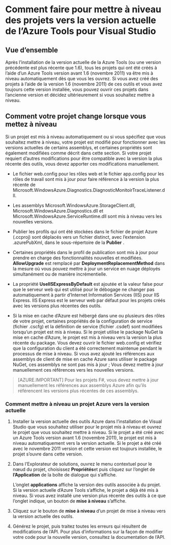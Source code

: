 <properties
   pageTitle="La mise à niveau des projets vers la version actuelle des outils Azure | Microsoft Azure"
   description="Découvrez comment mettre à niveau un projet Azure dans Visual Studio à la version actuelle des outils Azure"
   services="visual-studio-online"
   documentationCenter="na"
   authors="TomArcher"
   manager="douge"
   editor="" />
<tags
   ms.service="multiple"
   ms.devlang="dotnet"
   ms.topic="article"
   ms.tgt_pltfrm="na"
   ms.workload="multiple"
   ms.date="08/15/2016"
   ms.author="tarcher" />

# <a name="how-to-upgrade-projects-to-the-current-version-of-the-azure-tools-for-visual-studio"></a>Comment faire pour mettre à niveau des projets vers la version actuelle de l’Azure Tools pour Visual Studio

## <a name="overview"></a>Vue d’ensemble

Après l’installation de la version actuelle de la Azure Tools (ou une version précédente est plus récente que 1.6), tous les projets qui ont été créés à l’aide d’un Azure Tools version avant 1.6 (novembre 2011) va être mis à niveau automatiquement dès que vous les ouvrez. Si vous avez créé des projets à l’aide de la version 1.6 (novembre 2011) de ces outils et vous avez toujours cette version installée, vous pouvez ouvrir ces projets dans l’ancienne version et décidez ultérieurement si vous souhaitez mettre à niveau.

## <a name="how-your-project-changes-when-you-upgrade-it"></a>Comment votre projet change lorsque vous mettez à niveau

Si un projet est mis à niveau automatiquement ou si vous spécifiez que vous souhaitez mettre à niveau, votre projet est modifié pour fonctionner avec les versions actuelles de certains assemblys, et certaines propriétés sont également modifiées comme décrit dans cette section. Si votre projet requiert d’autres modifications pour être compatible avec la version la plus récente des outils, vous devez apporter ces modifications manuellement.

- Le fichier web.config pour les rôles web et le fichier app.config pour les rôles de travail sont mis à jour pour faire référence à la version la plus récente de Microsoft.WindowsAzure.Diagnostics.DiagnosticMonitoirTraceListener.dll.

- Les assemblys Microsoft.WindowsAzure.StorageClient.dll, Microsoft.WindowsAzure.Diagnostics.dll et Microsoft.WindowsAzure.ServiceRuntime.dll sont mis à niveau vers les nouvelles versions.

- Publier les profils qui ont été stockées dans le fichier de projet Azure (.ccproj) sont déplacés vers un fichier distinct, avec l’extension .azurePubXml, dans le sous-répertoire de la **Publier** .

- Certaines propriétés dans le profil de publication sont mis à jour pour prendre en charge des fonctionnalités nouvelles et modifiées. **AllowUpgrade** est remplacé par **DeploymentReplacementMethod** dans la mesure où vous pouvez mettre à jour un service en nuage déployés simultanément ou de manière incrémentielle.

- La propriété **UseIISExpressByDefault** est ajoutée et la valeur false pour que le serveur web qui est utilisé pour le débogage ne changer pas automatiquement à partir d’Internet Information Services (IIS) pour IIS Express. IIS Express est le serveur web par défaut pour les projets créés avec les versions plus récentes des outils.

- Si la mise en cache d’Azure est hébergé dans une ou plusieurs des rôles de votre projet, certaines propriétés de la configuration de service (fichier .cscfg) et la définition de service (fichier .csdef) sont modifiées lorsqu’un projet est mis à niveau. Si le projet utilise le package NuGet la mise en cache d’Azure, le projet est mis à niveau vers la version la plus récente du package. Vous devez ouvrir le fichier web.config et vérifiez que la configuration du client a été correctement maintenue pendant le processus de mise à niveau. Si vous avez ajouté les références aux assemblys de client de mise en cache Azure sans utiliser le package NuGet, ces assemblys ne sont pas mis à jour ; Vous devez mettre à jour manuellement ces références vers les nouvelles versions.

>[AZURE.IMPORTANT] Pour les projets F#, vous devez mettre à jour manuellement les références aux assemblys Azure afin qu’ils référencent les versions plus récentes de ces assemblys.

### <a name="how-to-upgrade-an-azure-project-to-the-current-release"></a>Comment mettre à niveau un projet Azure vers la version actuelle

1. Installer la version actuelle des outils Azure dans l’installation de Visual Studio que vous souhaitez utiliser pour le projet mis à niveau et ouvrez le projet que vous souhaitez mettre à niveau. Si le projet a été créé avec un Azure Tools version avant 1.6 (novembre 2011), le projet est mis à niveau automatiquement vers la version actuelle. Si le projet a été créé avec le novembre 2011 version et cette version est toujours installée, le projet s’ouvre dans cette version.

1. Dans l’Explorateur de solutions, ouvrez le menu contextuel pour le nœud du projet, choisissez **Propriétés**et puis cliquez sur l’onglet de **l’Application** de la boîte de dialogue qui s’affiche.

    L’onglet **applications** affiche la version des outils associée à du projet. Si la version actuelle d’Azure Tools s’affiche, le projet a déjà été mis à niveau. Si vous avez installé une version plus récente des outils à ce que l’onglet indique, un bouton de **mise à niveau** s’affiche.

1. Cliquez sur le bouton de **mise à niveau** d’un projet de mise à niveau vers la version actuelle des outils.

1. Générez le projet, puis traitez toutes les erreurs qui résultent de modifications de l’API. Pour plus d’informations sur la façon de modifier votre code pour la nouvelle version, consultez la documentation de l’API.
